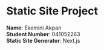 # Static Site Project

**Name**: Ekemini Akpan  
**Student Number**: 041052263  
**Static Site Generator**: Next.js
